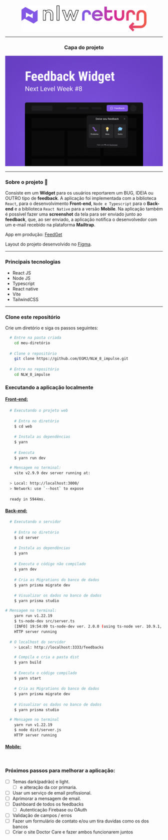 <p align="center"><img width="400" src="./images/logo-nlw-return.svg" alt=""></p>

---

<div align="center" >

  ### Capa do projeto

</div>
<p align="center"><img width="max-width" src="./images/capa.png" alt=""></p>

---

### Sobre o projeto :pencil:

Consiste em um **Widget** para os usuários reportarem um BUG, IDEIA ou OUTRO tipo de **feedback**. A aplicação foi implementada com a biblioteca `React`, para o desenvolvimento **Front-end**, `Node e Typescript` para o **Back-end** e a biblioteca `React Native` para a versão **Mobile**.
Na aplicação também é possível fazer uma **screenshot** da tela para ser enviado junto ao **feedback**, que, ao ser enviado, a aplicação notifica o desenvolvedor com um e-mail recebido na plataforma **Mailtrap**.

App em produção: [FeedGet](https://nlw-return-egmj.vercel.app/)

Layout do projeto desenvolvido no [Figma](https://www.figma.com/community/file/1102912516166573468).

---

### Principais tecnologias

- React JS
- Node JS
- Typescript
- React native
- Vite
- TailwindCSS

----

### Clone este repositório

Crie um diretório e siga os passos seguintes:

```bash
  # Entre na pasta criada
    cd meu-diretório

  # Clone o repositório
    git clone https://github.com/EGMJ/NLW_8_impulse.git
  
  # Entre no repositório
    cd NLW_8_impulse
```

### Executando a aplicação localmente

#### [Front-end:](./web/README.md)
```bash
  # Executando o projeto web
    
    # Entra no diretório 
    $ cd web 
    
    # Instala as dependências
    $ yarn 
    
    # Executa
    $ yarn run dev 
```
```bash
  # Mensagem no terminal:
    vite v2.9.9 dev server running at:

  > Local: http://localhost:3000/
  > Network: use `--host` to expose

  ready in 5944ms.
```
#### [Back-end:](./server/README.md)
```bash
  # Executando o servidor
    
    # Entra no diretório 
    $ cd server 

    # Instala as dependências
    $ yarn 
    
    # Executa o código não compilado
    $ yarn dev 
    
    # Cria as Migrations do banco de dados
    $ yarn prisma migrate dev 
    
    # Visualizar os dados no banco de dados
    $ yarn prisma studio 
```
```bash
# Mensagem no terminal:
    yarn run v1.22.19
    $ ts-node-dev src/server.ts
    [INFO] 19:54:09 ts-node-dev ver. 2.0.0 (using ts-node ver. 10.9.1, typescript ver. 4.8.4)
    HTTP server running

  # O localhost do servidor
    > Local: http://localhost:3333/feedbacks

```
```bash
    # Compila e cria a pasta dist
    $ yarn build 
    
    # Executa o código compilado
    $ yarn start 
    
    # Cria as Migrations do banco de dados
    $ yarn prisma migrate dev 
    
    # Visualizar os dados no banco de dados
    $ yarn prisma studio 
```
```bash
  # Mensagem no terminal
    yarn run v1.22.19
    $ node dist/server.js
    HTTP server running
```

#### [Mobile:](./mobile/README.md)
```bash
  
```

### Próximos passos para melhorar a aplicação:

- [ ] Temas dark(padrão) e light.
    - [ ] e alteração da cor primaria.
- [ ] Usar um serviço de email profissional.
- [ ] Aprimorar a mensagem de email.
- [ ] Dashboard de todos os feedbacks
    - [ ] Autenticação Firebase ou OAuth
- [ ] Validação de campos / erros
- [ ] Fazer um formulário de contato e/ou um tira duvidas como os dos bancos
- [ ] Criar o site Doctor Care e fazer ambos funcionarem juntos